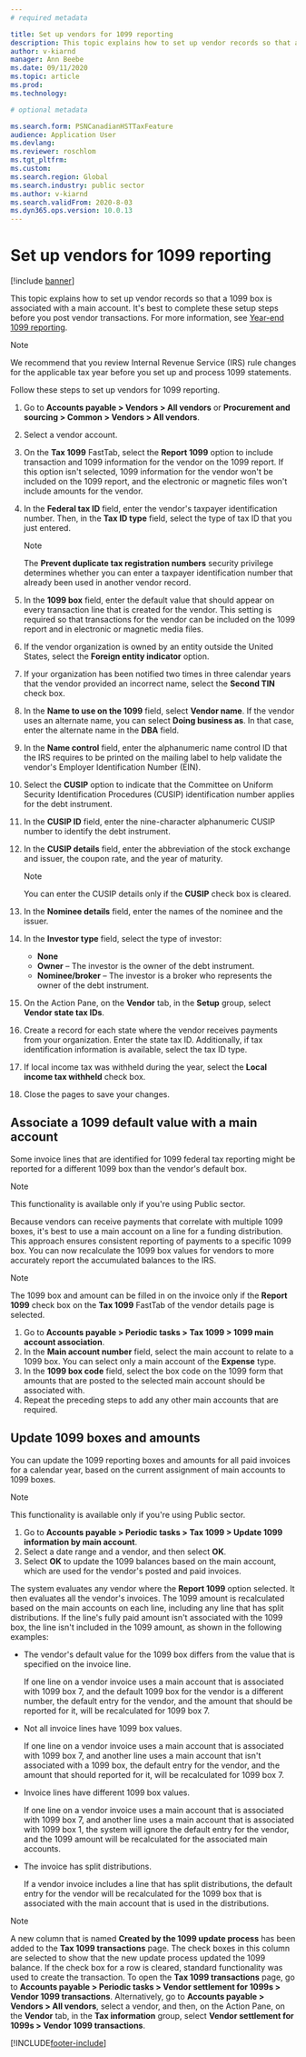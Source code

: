 ```yaml
---
# required metadata

title: Set up vendors for 1099 reporting
description: This topic explains how to set up vendor records so that a 1099 box is associated with a main account. 
author: v-kiarnd
manager: Ann Beebe
ms.date: 09/11/2020
ms.topic: article
ms.prod: 
ms.technology: 

# optional metadata

ms.search.form: PSNCanadianHSTTaxFeature
audience: Application User
ms.devlang: 
ms.reviewer: roschlom
ms.tgt_pltfrm: 
ms.custom: 
ms.search.region: Global
ms.search.industry: public sector
ms.author: v-kiarnd
ms.search.validFrom: 2020-8-03
ms.dyn365.ops.version: 10.0.13
---
```


# Set up vendors for 1099 reporting

[!include [banner](../includes/banner.md)]

This topic explains how to set up vendor records so that a 1099 box is associated with a main account. It's best to complete these setup steps before you post vendor transactions. For more information, see [Year-end 1099 reporting](noam-usa-year-end-1099-reporting.md).

> [!NOTE]
> We recommend that you review Internal Revenue Service (IRS) rule changes for the applicable tax year before you set up and process 1099 statements.

Follow these steps to set up vendors for 1099 reporting.

1. Go to **Accounts payable \> Vendors \> All vendors** or **Procurement and sourcing \> Common \> Vendors \> All vendors**.
2. Select a vendor account.
3. On the **Tax 1099** FastTab, select the **Report 1099** option to include transaction and 1099 information for the vendor on the 1099 report. If this option isn't selected, 1099 information for the vendor won't be included on the 1099 report, and the electronic or magnetic files won't include amounts for the vendor.
4. In the **Federal tax ID** field, enter the vendor's taxpayer identification number. Then, in the **Tax ID type** field, select the type of tax ID that you just entered.

    > [!NOTE]
    > The **Prevent duplicate tax registration numbers** security privilege determines whether you can enter a taxpayer identification number that already been used in another vendor record.

5. In the **1099 box** field, enter the default value that should appear on every transaction line that is created for the vendor. This setting is required so that transactions for the vendor can be included on the 1099 report and in electronic or magnetic media files.
6. If the vendor organization is owned by an entity outside the United States, select the **Foreign entity indicator** option.
7. If your organization has been notified two times in three calendar years that the vendor provided an incorrect name, select the **Second TIN** check box.
8. In the **Name to use on the 1099** field, select **Vendor name**. If the vendor uses an alternate name, you can select **Doing business as**. In that case, enter the alternate name in the **DBA** field.
9. In the **Name control** field, enter the alphanumeric name control ID that the IRS requires to be printed on the mailing label to help validate the vendor's Employer Identification Number (EIN).
10. Select the **CUSIP** option to indicate that the Committee on Uniform Security Identification Procedures (CUSIP) identification number applies for the debt instrument.
11. In the **CUSIP ID** field, enter the nine-character alphanumeric CUSIP number to identify the debt instrument.
12. In the **CUSIP details** field, enter the abbreviation of the stock exchange and issuer, the coupon rate, and the year of maturity.

    > [!NOTE]
    > You can enter the CUSIP details only if the **CUSIP** check box is cleared.

13. In the **Nominee details** field, enter the names of the nominee and the issuer.
14. In the **Investor type** field, select the type of investor:

    - **None**
    - **Owner** – The investor is the owner of the debt instrument.
    - **Nominee/broker** – The investor is a broker who represents the owner of the debt instrument.

15. On the Action Pane, on the **Vendor** tab, in the **Setup** group, select **Vendor state tax IDs**.
16. Create a record for each state where the vendor receives payments from your organization. Enter the state tax ID. Additionally, if tax identification information is available, select the tax ID type.
17. If local income tax was withheld during the year, select the **Local income tax withheld** check box.
18. Close the pages to save your changes.

## Associate a 1099 default value with a main account

Some invoice lines that are identified for 1099 federal tax reporting might be reported for a different 1099 box than the vendor's default box. 

> [!Note]
> This functionality is available only if you're using Public sector. 

Because vendors can receive payments that correlate with multiple 1099 boxes, it's best to use a main account on a line for a funding distribution. This approach ensures consistent reporting of payments to a specific 1099 box. You can now recalculate the 1099 box values for vendors to more accurately report the accumulated balances to the IRS.

> [!NOTE]
> The 1099 box and amount can be filled in on the invoice only if the **Report 1099** check box on the **Tax 1099** FastTab of the vendor details page is selected.

1. Go to **Accounts payable \> Periodic tasks \> Tax 1099 \> 1099 main account association**.
2. In the **Main account number** field, select the main account to relate to a 1099 box. You can select only a main account of the **Expense** type.
3. In the **1099 box code** field, select the box code on the 1099 form that amounts that are posted to the selected main account should be associated with.
4. Repeat the preceding steps to add any other main accounts that are required.

## Update 1099 boxes and amounts

You can update the 1099 reporting boxes and amounts for all paid invoices for a calendar year, based on the current assignment of main accounts to 1099 boxes.

> [!Note]
> This functionality is available only if you're using Public sector. 

1. Go to **Accounts payable \> Periodic tasks \> Tax 1099 \> Update 1099 information by main account**.
2. Select a date range and a vendor, and then select **OK**.
3. Select **OK** to update the 1099 balances based on the main account, which are used for the vendor's posted and paid invoices.

The system evaluates any vendor where the **Report 1099** option selected. It then evaluates all the vendor's invoices. The 1099 amount is recalculated based on the main accounts on each line, including any line that has split distributions. If the line's fully paid amount isn't associated with the 1099 box, the line isn't included in the 1099 amount, as shown in the following examples:

- The vendor's default value for the 1099 box differs from the value that is specified on the invoice line.

    If one line on a vendor invoice uses a main account that is associated with 1099 box 7, and the default 1099 box for the vendor is a different number, the default entry for the vendor, and the amount that should be reported for it, will be recalculated for 1099 box 7.

- Not all invoice lines have 1099 box values.

   If one line on a vendor invoice uses a main account that is associated with 1099 box 7, and another line uses a main account that isn't associated with a 1099 box, the default entry for the vendor, and the amount that should reported for it, will be recalculated for 1099 box 7.

- Invoice lines have different 1099 box values.

     If one line on a vendor invoice uses a main account that is associated with 1099 box 7, and another line uses a main account that is associated with 1099 box 1, the system will ignore the default entry for the vendor, and the 1099 amount will be recalculated for the associated main accounts.

- The invoice has split distributions.

    If a vendor invoice includes a line that has split distributions, the default entry for the vendor will be recalculated for the 1099 box that is associated with the main account that is used in the distributions.

> [!NOTE]
> A new column that is named **Created by the 1099 update process** has been added to the **Tax 1099 transactions** page. The check boxes in this column are selected to show that the new update process updated the 1099 balance. If the check box for a row is cleared, standard functionality was used to create the transaction. To open the **Tax 1099 transactions** page, go to **Accounts payable \> Periodic tasks \> Vendor settlement for 1099s \> Vendor 1099 transactions**. Alternatively, go to **Accounts payable \> Vendors \> All vendors**, select a vendor, and then, on the Action Pane, on the **Vendor** tab, in the **Tax information** group, select **Vendor settlement for 1099s \> Vendor 1099 transactions**.


[!INCLUDE[footer-include](../../includes/footer-banner.md)]